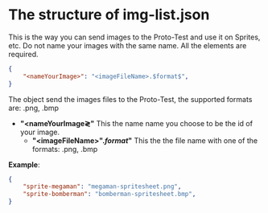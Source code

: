 # The structure of img-list.json

This is the way you can send images to the Proto-Test and use it on Sprites, etc. Do not name your images with the same name. All the elements are required. 

```json
{
	"<nameYourImage>": "<imageFileName>.$format$",
}
```

The object send the images files to the Proto-Test, the supported formats are: .png, .bmp

- **"&lt;nameYourImage&gl;"** This the name name you choose to be the id of your image. 
  - **"&lt;imageFileName&gt;".$format$"** This the the file name with one of the formats: .png, .bmp
 
**Example**:

```json
{
	"sprite-megaman": "megaman-spritesheet.png",
	"sprite-bomberman": "bomberman-spritesheet.bmp",
}
```
  
